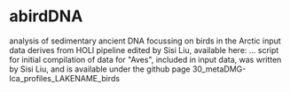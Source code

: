 # abirdDNA
analysis of sedimentary ancient DNA focussing on birds in the Arctic
input data derives from HOLI pipeline edited by Sisi Liu, available here: ...
script for initial compilation of data for "Aves", included in input data, was written by Sisi Liu, and is available under the github page 30_metaDMG-lca_profiles_LAKENAME_birds
